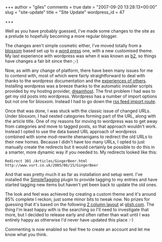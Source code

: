 +++
author = "giles"
comments = true
date = "2007-09-20 13:28:13+00:00"
slug = "site-update"
title = "Site Update"
wordpress_id = 47

+++

Well as you have probably guessed, I've made some changes to the site as a prelude to hopefully becoming a more regular blogger.

The changes aren't simple cosmetic either, I've moved totally from  a [blosxom](http://www.blosxom.com/) based set up to a [word press](http://wordpress.org/) one, with a new customised theme. My last experience with wordpress was when it was known as [b2](http://cafelog.com/), so things have changes a fair bit since then ;-)

Now, as with any change of platform, there have been many issues for me to contend with, most of which were fairly straightforward to deal with thanks to the wordpress documentation and the [experiences of others](http://www.google.co.uk/search?q=blosxom+to+wordpress&ie=utf-8&oe=utf-8&aq=t&rls=org.mozilla:en-GB:official&client=firefox-a). Installing wordpress was a breeze thanks to the automatic installer scripts provided by my hosting provider, [dreamhost](http://www.dreamhost.com/). The first problem I had was to get my old posts into wordpress. Wordpress has a number of import options but not one for blosxom. Instead I had to go down the [rss feed import route](http://blog.unto.net/meta/migrating-from-blosxom-to-wordpress/).

Once that was done, I was stuck with the classic issue of changed URLs. Under blosxom, I had nested categories forming part of the URL, along with the article title. One of my reasons for moving to wordpress was to get away from categories and move to tagged posts, so that approach wouldn't work. Instead I opted to use the data based URL approach of wordpress combined with some mod-rewrite shenanigans to redirect the old URLs to their new homes. Because I didn't have too many URLs, I opted to just manually create the redirects but it would certainly be possible to do this in a smarter, more dynamic way if you needed to. My redirects looked like this:

`Redirect 301 /Articles/GingerBeer.html http://www.vurt.co.uk/2005/06/15/GingerBeer`

And that was pretty much it as far as installation and setup went. I've installed the [SimpleTagging](http://trac.herewithme.fr/project/simpletagging/) plugin to provide tagging to my entries and have started tagging new items but haven't yet been back to update the old ones.

The look and feel was achieved by creating a custom  theme and it's around 85% complete I reckon, just some minor bits to tweak now. No prizes for guessing that it's based on the following [2 column layout](http://www.glish.com/css/9.asp) at [glish.com](http://www.glish.com/). The thing I'm least happy with is the searching so I'll need to investigate that more, but I decided to release early and often rather than wait until I was entirely happy as otherwise I'd never have updated this place :-)

Commenting is now enabled so feel free to create an account and let me know what you think.
